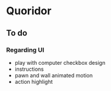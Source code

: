 # Quoridor

## To do

### Regarding UI

* play with computer checkbox design
* instructions
* pawn and wall animated motion
* action highlight